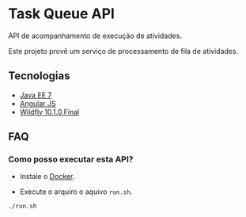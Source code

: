 # Task Queue API

API de acompanhamento de execução de atividades.

Este projeto provê um serviço de processamento de fila de atividades.

## Tecnologias

- [Java EE 7](https://docs.oracle.com/javaee/7/tutorial/)
- [Angular JS](https://angularjs.org/)
- [Wildfly 10.1.0.Final](http://wildfly.org/)


## FAQ
### Como posso executar esta API?

- Instale o [Docker](https://docs.docker.com/engine/getstarted/ "Docker").

- Execute o arquiro  o aquivo <code>run.sh</code>.

```shell
./run.sh
```

